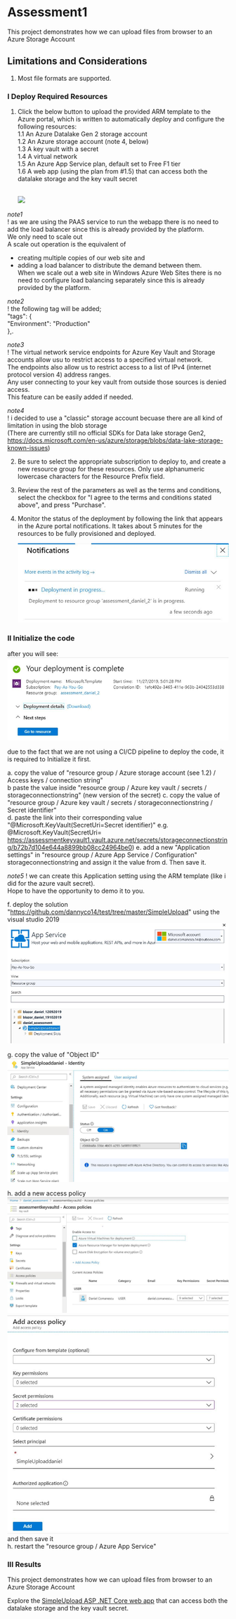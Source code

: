 # Assessment1

This project demonstrates how we can upload files from browser to an Azure Storage Account

## Limitations and Considerations
1. Most file formats are supported.

### I Deploy Required Resources

1. Click the below button to upload the provided ARM template to the Azure portal, which is written to automatically deploy and configure the following resources:  </br>
	1.1 An Azure Datalake Gen 2 storage account  
	1.2 An Azure storage account  (note 4, below)  
	1.3 A key vault with a secret  
	1.4 A virtual network  
	1.5 An Azure App Service plan, default set to Free F1 tier  
	1.6 A web app (using the plan from #1.5) that can access both the datalake storage and the key vault secret  

    </br>
    <a href="https://portal.azure.com/#create/Microsoft.Template/uri/https%3A%2F%2Fraw.githubusercontent.com%2Fdannyco14%2Ftest%2Fmaster%2Fazuredeploy.json" target="_blank">
        <img src="http://azuredeploy.net/deploybutton.png"/>
    </a>

_note1_  
! as we are using the PAAS service to run the webapp there is no need to add the load balancer since this is already provided by the platform.  
We only need to scale out  
A scale out operation is the equivalent of  
- creating multiple copies of our web site and   
- adding a load balancer to distribute the demand between them.   
When we scale out a web site in Windows Azure Web Sites there is no need to configure load balancing separately since this is already provided by the platform.  

_note2_  
! the following tag will be added;   
	"tags": {  
        "Environment": "Production"  
      },.  

_note3_  
! The virtual network service endpoints for Azure Key Vault and Storage accounts allow usu to restrict access to a specified virtual network.  
The endpoints also allow us to restrict access to a list of IPv4 (internet protocol version 4) address ranges.  
Any user connecting to your key vault from outside those sources is denied access.  
This feature can be easily added if needed.  

_note4_  
! i decided to use a "classic" storage account becuase there are all kind of limitation in using the blob storage  
(There are currently still no official SDKs for Data lake storage Gen2, 
https://docs.microsoft.com/en-us/azure/storage/blobs/data-lake-storage-known-issues)  

2. Be sure to select the appropriate subscription to deploy to, and create a new resource group for these resources. 
Only use alphanumeric lowercase characters for the Resource Prefix field.
3. Review the rest of the parameters as well as the terms and conditions, select the checkbox for "I agree to the terms and conditions stated above", and press "Purchase".
4. Monitor the status of the deployment by following the link that appears in the Azure portal notifications.  It takes about 5 minutes for the resources to be fully provisioned and deployed.

    ![Deployment in progress](images/deploymentInProgress.JPG)


### II Initialize the code
after you will see:  
    ![Deployment completed](images/deploymentCompleted.JPG)

due to the fact that we are not using a CI/CD pipeline to deploy the code, it is required to Initialize it first.  

a. copy the value of "resource group / Azure storage account (see 1.2) / Access keys / connection string"  
b  paste the value inside "resource group / Azure key vault / secrets / storageconnectionstring" (new version of the secret)
c. copy the value of "resource group / Azure key vault / secrets / storageconnectionstring / Secret identifier"  
d. paste the link into their corresponding value "@Microsoft.KeyVault(SecretUri=Secret identifier)"
e.g. @Microsoft.KeyVault(SecretUri=	https://assessmentkeyvault1.vault.azure.net/secrets/storageconnectionstring/b72b7d104e644a8899bb08cc24964be0)
e. add a new "Application settings" in "resource group / Azure App Service / Configuration" storageconnectionstring and assign it the value from d. Then save it.  

_note5_ 
! we can create this Application setting using the ARM template (like i did for the azure vault secret).  
Hope to have the opportunity to demo it to you.   

f. deploy the solution "https://github.com/dannyco14/test/tree/master/SimpleUpload" using  the visual studio 2019      
    ![Publish Profile](images/publishProfile.JPG)  

g. copy the value of "Object ID"  
    ![Publish Profile](images/identity.JPG)  

h. add a new access policy  
    ![Publish Profile](images/accessPolicy.JPG)  
	![Publish Profile](images/accessPolicy2.JPG)  
and then save it  
h. restart the "resource group / Azure App Service"


### III Results

This project demonstrates how we can upload files from browser to an Azure Storage Account

Explore the [SimpleUpload ASP .NET Core web app](https://simpleuploaddaniel.azurewebsites.net/) that can access both the datalake storage and the key vault secret.
